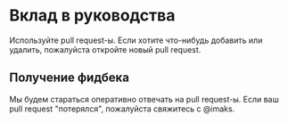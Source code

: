 # Вклад в руководства

Используйте pull request-ы. Если хотите что-нибудь добавить или удалить,
пожалуйста откройте новый pull request.

## Получение фидбека

Мы будем стараться оперативно отвечать на pull request-ы. Если
ваш pull request "потерялся", пожалуйста свяжитесь с @imaks.
